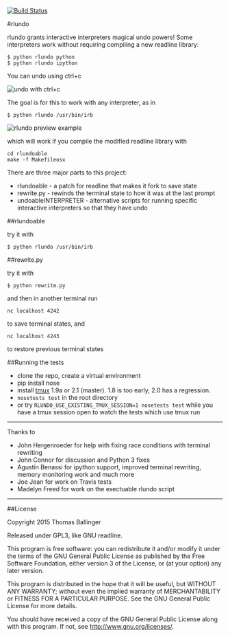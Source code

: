 [![Build Status](https://travis-ci.org/thomasballinger/rlundo.svg?branch=master)](https://travis-ci.org/thomasballinger/rlundo)

#rlundo

rlundo grants interactive interpreters magical undo powers!
Some interpreters work without requiring compiling
a new readline library:

    $ python rlundo python
    $ python rlundo ipython

You can undo using ctrl+c

![undo with ctrl+c](http://ballingt.com/assets/undoable_ipython.gif)

The goal is for this to work with any interpreter, as in

    $ python rlundo /usr/bin/irb

![rlundo preview example](http://ballingt.com/assets/rlundopreview.gif)

which will work if you compile the modified readline library with

    cd rlundoable
    make -f Makefileosx

There are three major parts to this project:

* rlundoable - a patch for readline that makes it fork to save state
* rewrite.py - rewinds the terminal state to how it was at the last prompt
* undoableINTERPRETER - alternative scripts for running specific interactive interpreters so that they have undo

##rlundoable

try it with

    $ python rlundo /usr/bin/irb


##rewrite.py

try it with

    $ python rewrite.py

and then in another terminal run

    nc localhost 4242

to save terminal states, and

    nc localhost 4243

to restore previous terminal states

##Running the tests

* clone the repo, create a virtual environment
* pip install nose
* install [tmux](https://github.com/tmux/tmux) 1.9a or 2.1 (master). 1.8 is
  too early, 2.0 has a regression.
* `nosetests test` in the root directory
* or try `RLUNDO_USE_EXISTING_TMUX_SESSION=1 nosetests test` while you have a tmux
  session open to watch the tests which use tmux run


---

Thanks to

* John Hergenroeder for help with fixing race conditions with terminal
  rewriting
* John Connor for discussion and Python 3 fixes
* Agustín Benassi for ipython support, improved terminal rewriting, memory
  monitoring work and much more
* Joe Jean for work on Travis tests
* Madelyn Freed for work on the exectuable rlundo script

---

##License

Copyright 2015 Thomas Ballinger

Released under GPL3, like GNU readline.

This program is free software: you can redistribute it and/or modify
it under the terms of the GNU General Public License as published by
the Free Software Foundation, either version 3 of the License, or
(at your option) any later version.

This program is distributed in the hope that it will be useful,
but WITHOUT ANY WARRANTY; without even the implied warranty of
MERCHANTABILITY or FITNESS FOR A PARTICULAR PURPOSE.  See the
GNU General Public License for more details.

You should have received a copy of the GNU General Public License
along with this program.  If not, see <http://www.gnu.org/licenses/>.
